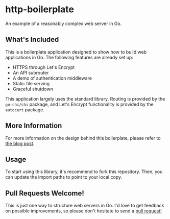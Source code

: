 # http-boilerplate

An example of a reasonably complex web server in Go.

## What's Included

This is a boilerplate application designed to show how to build web applications in Go. The following features are already set up:

* HTTPS through Let's Encrypt
* An API subrouter
* A demo of authentication middleware
* Static file serving
* Graceful shutdown

This application largely uses the standard library. Routing is provided by the `go-chi/chi` package, and Let's Encrypt functionality is provided by the `autocert` package.

## More Information

For more information on the design behind this boilerplate, please refer to [the blog post](https://getgophish.com/blog/post/2018-12-02-building-web-servers-in-go/).

## Usage

To start using this library, it's recommend to fork this repository. Then, you can update the import paths to point to your local copy.

## Pull Requests Welcome!

This is just one way to structure web servers in Go. I'd love to get feedback on possible improvements, so please don't hesitate to send a [pull request!](https://github.com/jordan-wright/http-boilerplate/pulls)
